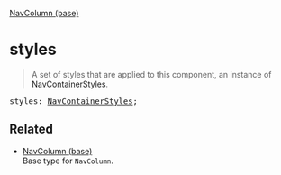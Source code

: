 [NavColumn (base)](NavColumn_base.md)

# styles

> A set of styles that are applied to this component, an instance of [NavContainerStyles](NavContainerStyles.md).

<pre class="docgen_signature">styles: <a href="NavContainerStyles.md">NavContainerStyles</a>;</pre>

## Related

- [<!--{ref:type}-->NavColumn (base)](NavColumn_base.md) \
    Base type for `NavColumn`.

